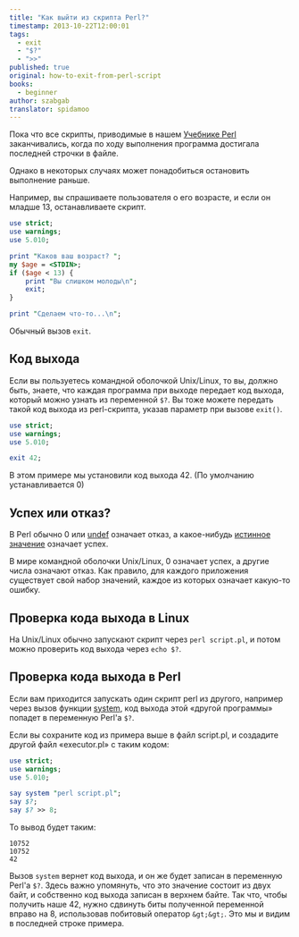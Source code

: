 ```yaml
---
title: "Как выйти из скрипта Perl?"
timestamp: 2013-10-22T12:00:01
tags:
  - exit
  - "$?"
  - ">>"
published: true
original: how-to-exit-from-perl-script
books:
  - beginner
author: szabgab
translator: spidamoo
---
```


Пока что все скрипты, приводимые в нашем [Учебнике Perl](/perl-tutorial) заканчивались,
когда по ходу выполнения программа достигала последней строчки в файле.

Однако в некоторых случаях может понадобиться остановить выполнение раньше.

Например, вы спрашиваете пользователя о его возрасте, и если он младше 13, останавливаете скрипт.


```perl
use strict;
use warnings;
use 5.010;

print "Каков ваш возраст? ";
my $age = <STDIN>;
if ($age < 13) {
    print "Вы слишком молоды\n";
    exit;
}

print "Сделаем что-то...\n";
```

Обычный вызов `exit`.

## Код выхода

Если вы пользуетесь командной оболочкой Unix/Linux, то вы, должно быть, знаете, что каждая программа
при выходе передает код выхода, который можно узнать из переменной `$?`. Вы тоже можете 
передать такой код выхода из perl-скрипта, указав параметр при вызове `exit()`.


```perl
use strict;
use warnings;
use 5.010;

exit 42;
```

В этом примере мы установили код выхода 42. (По умолчанию устанавливается 0)

## Успех или отказ?

В Perl обычно 0 или [undef](/undef-i-defined-v-perl) означает отказ, а какое-нибудь
[истинное значение](/bulevy-znacheniya-v-perl) означает успех.

В мире командной оболочки Unix/Linux, 0 означает успех, а другие числа означают отказ. Как правило,
для каждого приложения существует свой набор значений, каждое из которых означает какую-то ошибку.


## Проверка кода выхода в Linux

На Unix/Linux обычно запускают скрипт через `perl script.pl`, и потом можно проверить код
выхода через `echo $?`.

## Проверка кода выхода в Perl

Если вам приходится запускать один скрипт perl из другого, например через вызов функции
[system](/zapusk-vneshnih-programm-iz-perl), код выхода этой &laquo;другой 
программы&raquo; попадет в переменную Perl'а `$?`.

Если вы сохраните код из примера выше в файл script.pl, и создадите другой файл 
&laquo;executor.pl&raquo; с таким кодом:


```perl
use strict;
use warnings;
use 5.010;

say system "perl script.pl";
say $?;
say $? >> 8;
```

То вывод будет таким:

```
10752
10752
42
```

Вызов `system` вернет код выхода, и он же будет записан в переменную Perl'а `$?`. 
Здесь важно упомянуть, что это значение состоит из двух байт, и собственно код выхода записан в
верхнем байте. Так что, чтобы получить наше 42, нужно сдвинуть биты полученной переменной вправо на 
8, использовав побитовый оператор `&gt;&gt;`. Это мы и видим в последней строке примера.

